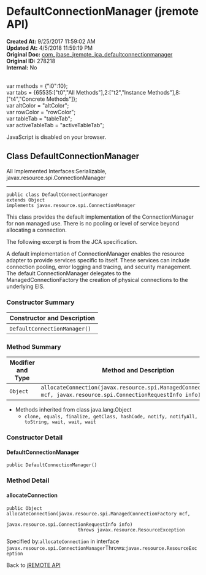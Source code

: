 # DefaultConnectionManager (jremote API)

**Created At:** 9/25/2017 11:59:02 AM  
**Updated At:** 4/5/2018 11:59:19 PM  
**Original Doc:** [com_jbase_jremote_jca_defaultconnectionmanager](https://docs.jbase.com/39258-jca/com_jbase_jremote_jca_defaultconnectionmanager)  
**Original ID:** 278218  
**Internal:** No  

<!--<br>    try {<br>        if (location.href.indexOf('is-external=true') == -1) {<br>            parent.document.title="DefaultConnectionManager (jremote   API)";<br>        }<br>    }<br>    catch(err) {<br>    }<br>//--><br>var methods = {"i0":10};<br>var tabs = {65535:["t0","All Methods"],2:["t2","Instance Methods"],8:["t4","Concrete Methods"]};<br>var altColor = "altColor";<br>var rowColor = "rowColor";<br>var tableTab = "tableTab";<br>var activeTableTab = "activeTableTab";
JavaScript is disabled on your browser.



## Class DefaultConnectionManager

All Implemented Interfaces:Serializable, javax.resource.spi.ConnectionManager
* * *


```
public class DefaultConnectionManager
extends Object
implements javax.resource.spi.ConnectionManager
```

This class provides the default implementation of the ConnectionManager for non managed use. There is no pooling or level of service beyond allocating a connection.

The following excerpt is from the JCA specification.

A default implementation of ConnectionManager enables the resource adapter to provide services specific to itself. These services can include connection pooling, error logging and tracing, and security management. The default ConnectionManager delegates to the ManagedConnectionFactory the creation of physical connections to the underlying EIS.

### Constructor Summary


| Constructor and Description<br> |
| --- |
| `DefaultConnectionManager()` <br> |






### Method Summary


| Modifier and Type<br> | Method and Description<br> |
| --- | --- |
| `Object`<br> | `allocateConnection(javax.resource.spi.ManagedConnectionFactory mcf, javax.resource.spi.ConnectionRequestInfo info)` <br> |


- Methods inherited from class java.lang.Object
    - `clone, equals, finalize, getClass, hashCode, notify, notifyAll, toString, wait, wait, wait`

### Constructor Detail

#### DefaultConnectionManager

```
public DefaultConnectionManager()
```



### 


### Method Detail

#### allocateConnection

```
public Object allocateConnection(javax.resource.spi.ManagedConnectionFactory mcf,
                                 javax.resource.spi.ConnectionRequestInfo info)
                          throws javax.resource.ResourceException
```
Specified by:`allocateConnection` in interface `javax.resource.spi.ConnectionManager`Throws:`javax.resource.ResourceException`

Back to [jREMOTE API](com_jbase_jremote_package-summary)
